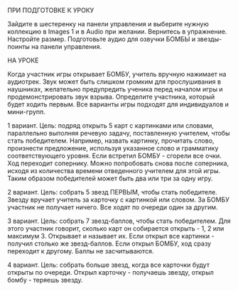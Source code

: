 ПРИ ПОДГОТОВКЕ К УРОКУ

Зайдите в шестеренку на панели управления и выберите нужную коллекцию в Images 1 и в Audio при желании. Вернитесь в упражнение. 
Настройте размер. Подготовьте аудио для озвучки БОМБЫ и звезды-поинты на панели управления. 

НА УРОКЕ

Когда участник игры открывает БОМБУ, учитель вручную нажимает на аудиотрек. Звук может быть слишком громким для прослушивания в наушниках, 
желательно предупредить ученика перед началом игры и продемонстрировать звук взрыва. Определите участника, который будет ходить первым. 
Все варианты игры подходят для индивидуалов и мини-групп.

1 вариант.
Цель: подряд открыть 5 карт с картинками или словами, параллельно выполняя речевую задачу, поставленную учителем, чтобы стать победителем. 
Например, назвать картинку, прочитать слово, произнести предложение, используя указанное слово и грамматику соответствующего уровня. 
Если встретил БОМБУ - сгорели все очки. Ход переходит сопернику. Можно попробовать снова после соперника, 
исходя из количества времени отведенного учителем для этой игры. Таким образом победителей может быть два или три за одну игру. 

2 вариант.
Цель: собрать 5 звезд ПЕРВЫМ, чтобы стать победителе. Звезду вручает учитель за карточку с картинкой или словом. 
За БОМБУ участник не получает ничего. Все ходят по очереди один за другим. 

3 вариант. 
Цель: собрать 7 звезд-баллов, чтобы стать победителем. Для этого участник говорит, сколько карт он собирается открыть - 1, 2 или максимум 3. Открывает и называет их. Если открыл все картинки - получил столько же звезд-баллов. Если открыл БОМБУ, ход сразу переходит к другому. Баллы не засчитываются. 

4 вариант.
Цель: собрать больше звезд, когда все карточки будут открыты по очереди. 
Открыл карточку - получаешь звезду, открыл бомбу - теряешь звезду.
